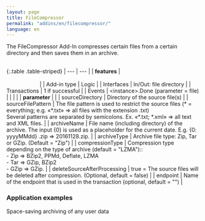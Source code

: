```yaml
---
layout: page
title: FileCompressor
permalink: "addins/en/filecompressor/"
language: en
---
```


The FileCompressor Add-In compresses certain files from a certain directory and then saves them in an archive.<br /><br />

{:.table .table-striped}
| --- | --- |
| __features__ | &nbsp;&nbsp;&nbsp;&nbsp;&nbsp;&nbsp;&nbsp;&nbsp;&nbsp;&nbsp;&nbsp;&nbsp;&nbsp;&nbsp;&nbsp;&nbsp;&nbsp;&nbsp;&nbsp;&nbsp;&nbsp;&nbsp;&nbsp;&nbsp;&nbsp;&nbsp;&nbsp;&nbsp;&nbsp;&nbsp;&nbsp;&nbsp;&nbsp;&nbsp;&nbsp;&nbsp;&nbsp;&nbsp;&nbsp;&nbsp;&nbsp;&nbsp;&nbsp;&nbsp;&nbsp;&nbsp;&nbsp;&nbsp;&nbsp;&nbsp;&nbsp;&nbsp;&nbsp;&nbsp;&nbsp;&nbsp;&nbsp;&nbsp;&nbsp;&nbsp;&nbsp;&nbsp;&nbsp;&nbsp;&nbsp;&nbsp;&nbsp;&nbsp;&nbsp;&nbsp;&nbsp;&nbsp;&nbsp;&nbsp;&nbsp;&nbsp;&nbsp;&nbsp;&nbsp;&nbsp;&nbsp;&nbsp;&nbsp;&nbsp;&nbsp;&nbsp;&nbsp;&nbsp;&nbsp;&nbsp;&nbsp;&nbsp;&nbsp;&nbsp;&nbsp;&nbsp;&nbsp;&nbsp;&nbsp;&nbsp;&nbsp;&nbsp;&nbsp;&nbsp;&nbsp;&nbsp;&nbsp;&nbsp;&nbsp;&nbsp;&nbsp;&nbsp;&nbsp;&nbsp;&nbsp;&nbsp;&nbsp;&nbsp;&nbsp;&nbsp;&nbsp;&nbsp;&nbsp;&nbsp;&nbsp;&nbsp;&nbsp;&nbsp;&nbsp;&nbsp;&nbsp;&nbsp;&nbsp;&nbsp;&nbsp;&nbsp;&nbsp;&nbsp;&nbsp;&nbsp;&nbsp;&nbsp;&nbsp;&nbsp;&nbsp;&nbsp;&nbsp;&nbsp;&nbsp; |
| Add-in type | Logic |
| Interfaces | In/Out: file directory |
| Transactions | 	1 if successful |
| Events | &lt;instance&gt;.Done (parameter = file) |
| | |
| __parameter__ | |
| sourceDirectory | Directory of the source file(s) |
| sourceFilePattern | The file pattern is used to restrict the source files (\* = everything; e.g. «\*.txt» => all files with the extension .txt)<br />Several patterns are separated by semicolons. Ex. «\*.txt; \*.xml» => all text and XML files. |
| archiveName | File name (including directory) of the archive. The input {0} is used as a placeholder for the current date. E.g. {0: yyyyMMdd} .zip => 20161128.zip. |
| archiveType | 	Archive file type: Zip, Tar or GZip. (Default = "Zip") |
| compressionType | Compression type depending on the type of archive (default = "LZMA")::<br />- Zip => BZip2, PPMd, Deflate, LZMA<br />- Tar => GZip, BZip2<br />- GZip => GZip. |
| deleteSourceAfterProcessing | true = The source files will be deleted after compression. (Optional, default = false) |
| endpoint | Name of the endpoint that is used in the transaction (optional, default = "") |

### Application examples

Space-saving archiving of any user data
